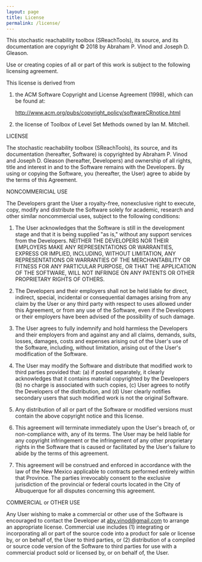 ```yaml
---
layout: page
title: License
permalink: /license/
---
```


This stochastic reachability toolbox (SReachTools), its source, and its
documentation are copyright © 2018 by Abraham P. Vinod and Joseph D. Gleason.

Use or creating copies of all or part of this work is subject to the following
licensing agreement.

This license is derived from 
1) the ACM Software Copyright and License Agreement (1998), which can be found
at:

    http://www.acm.org/pubs/copyright_policy/softwareCRnotice.html

2) the license of Toolbox of Level Set Methods owned by Ian M. Mitchell.

LICENSE

The stochastic reachability toolbox (SReachTools), its source, and its
documentation (hereafter, Software) is copyrighted by Abraham P. Vinod and
Joseph D. Gleason (hereafter, Developers) and ownership of all rights, title and
interest in and to the Software remains with the Developers. By using or copying
the Software, you (hereafter, the User) agree to abide by the terms of this
Agreement.

NONCOMMERICIAL USE

The Developers grant the User a royalty-free, nonexclusive right to execute,
copy, modify and distribute the Software solely for academic, research and other
similar noncommercial uses, subject to the following conditions:

1. The User acknowledges that the Software is still in the development
   stage and that it is being supplied "as is," without any support
   services from the Developers.  NEITHER THE DEVELOPERS NOR THEIR
   EMPLOYERS MAKE ANY REPRESENTATIONS OR WARRANTIES, EXPRESS OR
   IMPLIED, INCLUDING, WITHOUT LIMITATION, ANY REPRESENTATIONS OR
   WARRANTIES OF THE MERCHANTABILITY OR FITNESS FOR ANY PARTICULAR
   PURPOSE, OR THAT THE APPLICATION OF THE SOFTWARE, WILL NOT INFRINGE
   ON ANY PATENTS OR OTHER PROPRIETARY RIGHTS OF OTHERS.

2. The Developers and their employers shall not be held liable for
   direct, indirect, special, incidental or consequential damages
   arising from any claim by the User or any third party with respect
   to uses allowed under this Agreement, or from any use of the
   Software, even if the Developers or their employers have been advised
   of the possibility of such damage.

3. The User agrees to fully indemnify and hold harmless the Developers
   and their employers from and against any and all claims, demands,
   suits, losses, damages, costs and expenses arising out of the
   User's use of the Software, including, without limitation, arising
   out of the User's modification of the Software.

4. The User may modify the Software and distribute that modified work
   to third parties provided that: (a) if posted separately, it
   clearly acknowledges that it contains material copyrighted by the
   Developers (b) no charge is associated with such copies, (c) User
   agrees to notify the Developers of the distribution, and (d) User
   clearly notifies secondary users that such modified work is not the
   original Software.

5. Any distribution of all or part of the Software or modified
   versions must contain the above copyright notice and this license.

6. This agreement will terminate immediately upon the User's breach
   of, or non-compliance with, any of its terms. The User may be held
   liable for any copyright infringement or the infringement of any
   other proprietary rights in the Software that is caused or
   facilitated by the User's failure to abide by the terms of this
   agreement.

7. This agreement will be construed and enforced in accordance with the law of
   the New Mexico applicable to contracts performed entirely within that
   Province. The parties irrevocably consent to the exclusive jurisdiction of
   the provincial or federal courts located in the City of Albuquerque for all
   disputes concerning this agreement.

COMMERCIAL or OTHER USE

Any User wishing to make a commercial or other use of the Software is
encouraged to contact the Developer at aby.vinod@gmail.com to arrange
an appropriate license. Commercial use includes (1) integrating or
incorporating all or part of the source code into a product for sale
or license by, or on behalf of, the User to third parties, or (2)
distribution of a compiled or source code version of the Software to
third parties for use with a commercial product sold or licensed by,
or on behalf of, the User.